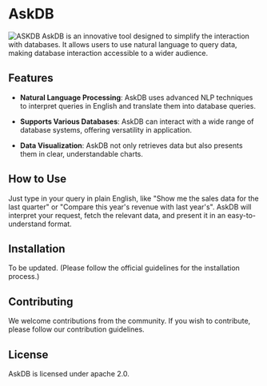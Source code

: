 # AskDB

![ASKDB](https://www.canva.com/design/DAFmKX6kHT8/o_k1w6Yo5qKJn-c2TLq9dA/edit?utm_content=DAFmKX6kHT8&utm_campaign=designshare&utm_medium=link2&utm_source=sharebutton)
AskDB is an innovative tool designed to simplify the interaction with databases. It allows users to use natural language to query data, making database interaction accessible to a wider audience. 

## Features

- **Natural Language Processing**: AskDB uses advanced NLP techniques to interpret queries in English and translate them into database queries.

- **Supports Various Databases**: AskDB can interact with a wide range of database systems, offering versatility in application.

- **Data Visualization**: AskDB not only retrieves data but also presents them in clear, understandable charts.

## How to Use

Just type in your query in plain English, like "Show me the sales data for the last quarter" or "Compare this year's revenue with last year's". AskDB will interpret your request, fetch the relevant data, and present it in an easy-to-understand format.

## Installation

To be updated. (Please follow the official guidelines for the installation process.)

## Contributing

We welcome contributions from the community. If you wish to contribute, please follow our contribution guidelines.

## License

AskDB is licensed under apache 2.0.

